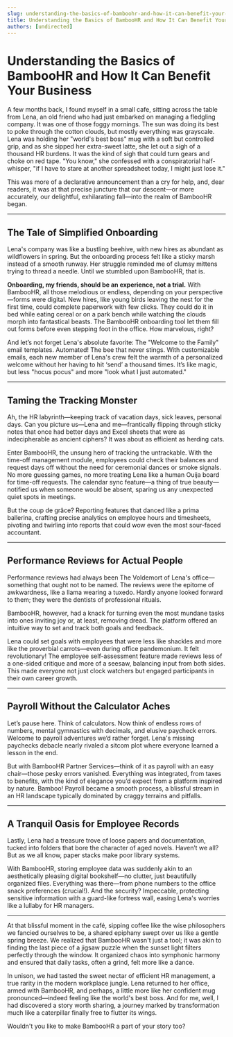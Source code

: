 ```yaml
---
slug: understanding-the-basics-of-bamboohr-and-how-it-can-benefit-your-business
title: Understanding the Basics of BambooHR and How It Can Benefit Your Business
authors: [undirected]
---
```



# Understanding the Basics of BambooHR and How It Can Benefit Your Business

A few months back, I found myself in a small cafe, sitting across the table from Lena, an old friend who had just embarked on managing a fledgling company. It was one of those foggy mornings. The sun was doing its best to poke through the cotton clouds, but mostly everything was grayscale. Lena was holding her "world's best boss" mug with a soft but controlled grip, and as she sipped her extra-sweet latte, she let out a sigh of a thousand HR burdens. It was the kind of sigh that could turn gears and choke on red tape. "You know," she confessed with a conspiratorial half-whisper, "if I have to stare at another spreadsheet today, I might just lose it."

This was more of a declarative announcement than a cry for help, and, dear readers, it was at that precise juncture that our descent—or more accurately, our delightful, exhilarating fall—into the realm of BambooHR began.

---

## The Tale of Simplified Onboarding

Lena's company was like a bustling beehive, with new hires as abundant as wildflowers in spring. But the onboarding process felt like a sticky marsh instead of a smooth runway. Her struggle reminded me of clumsy mittens trying to thread a needle. Until we stumbled upon BambooHR, that is.

**Onboarding, my friends, should be an experience, not a trial.** With BambooHR, all those melodious or endless, depending on your perspective—forms were digital. New hires, like young birds leaving the nest for the first time, could complete paperwork with few clicks. They could do it in bed while eating cereal or on a park bench while watching the clouds morph into fantastical beasts. The BambooHR onboarding tool let them fill out forms before even stepping foot in the office. How marvelous, right?

And let’s not forget Lena's absolute favorite: The "Welcome to the Family" email templates. Automated! The bee that never stings. With customizable emails, each new member of Lena's crew felt the warmth of a personalized welcome without her having to hit ‘send’ a thousand times. It’s like magic, but less "hocus pocus" and more "look what I just automated."

---

## Taming the Tracking Monster

Ah, the HR labyrinth—keeping track of vacation days, sick leaves, personal days. Can you picture us—Lena and me—frantically flipping through sticky notes that once had better days and Excel sheets that were as indecipherable as ancient ciphers? It was about as efficient as herding cats.

Enter BambooHR, the unsung hero of tracking the untrackable. With the time-off management module, employees could check their balances and request days off without the need for ceremonial dances or smoke signals. No more guessing games, no more treating Lena like a human Ouija board for time-off requests. The calendar sync feature—a thing of true beauty—notified us when someone would be absent, sparing us any unexpected quiet spots in meetings.

But the coup de grâce? Reporting features that danced like a prima ballerina, crafting precise analytics on employee hours and timesheets, pivoting and twirling into reports that could wow even the most sour-faced accountant.

---

## Performance Reviews for Actual People

Performance reviews had always been The Voldemort of Lena's office—something that ought not to be named. The reviews were the epitome of awkwardness, like a llama wearing a tuxedo. Hardly anyone looked forward to them; they were the dentists of professional rituals.

BambooHR, however, had a knack for turning even the most mundane tasks into ones inviting joy or, at least, removing dread. The platform offered an intuitive way to set and track both goals and feedback.

Lena could set goals with employees that were less like shackles and more like the proverbial carrots—even during office pandemonium. It felt revolutionary! The employee self-assessment feature made reviews less of a one-sided critique and more of a seesaw, balancing input from both sides. This made everyone not just clock watchers but engaged participants in their own career growth.

---

## Payroll Without the Calculator Aches

Let’s pause here. Think of calculators. Now think of endless rows of numbers, mental gymnastics with decimals, and elusive paycheck errors. Welcome to payroll adventures we‘d rather forget. Lena's missing paychecks debacle nearly rivaled a sitcom plot where everyone learned a lesson in the end.

But with BambooHR Partner Services—think of it as payroll with an easy chair—those pesky errors vanished. Everything was integrated, from taxes to benefits, with the kind of elegance you’d expect from a platform inspired by nature. Bamboo! Payroll became a smooth process, a blissful stream in an HR landscape typically dominated by craggy terrains and pitfalls.

---

## A Tranquil Oasis for Employee Records

Lastly, Lena had a treasure trove of loose papers and documentation, tucked into folders that bore the character of aged novels. Haven’t we all? But as we all know, paper stacks make poor library systems.

With BambooHR, storing employee data was suddenly akin to an aesthetically pleasing digital bookshelf—no clutter, just beautifully organized files. Everything was there—from phone numbers to the office snack preferences (crucial!). And the security? Impeccable, protecting sensitive information with a guard-like fortress wall, easing Lena's worries like a lullaby for HR managers.

---

At that blissful moment in the café, sipping coffee like the wise philosophers we fancied ourselves to be, a shared epiphany swept over us like a gentle spring breeze. We realized that BambooHR wasn't just a tool; it was akin to finding the last piece of a jigsaw puzzle when the sunset light filters perfectly through the window. It organized chaos into symphonic harmony and ensured that daily tasks, often a grind, felt more like a dance.

In unison, we had tasted the sweet nectar of efficient HR management, a true rarity in the modern workplace jungle. Lena returned to her office, armed with BambooHR, and perhaps, a little more like her confident mug pronounced—indeed feeling like the world's best boss. And for me, well, I had discovered a story worth sharing, a journey marked by transformation much like a caterpillar finally free to flutter its wings.

Wouldn't you like to make BambooHR a part of your story too?